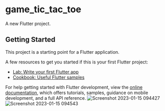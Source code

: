 # game_tic_tac_toe

A new Flutter project.

## Getting Started

This project is a starting point for a Flutter application.

A few resources to get you started if this is your first Flutter project:

- [Lab: Write your first Flutter app](https://docs.flutter.dev/get-started/codelab)
- [Cookbook: Useful Flutter samples](https://docs.flutter.dev/cookbook)

For help getting started with Flutter development, view the
[online documentation](https://docs.flutter.dev/), which offers tutorials,
samples, guidance on mobile development, and a full API reference.
![Screenshot 2023-01-15 094427](https://user-images.githubusercontent.com/122444768/212536245-85983d76-f477-4a3f-8020-6d2ab1500bff.png)  ![Screenshot 2023-01-15 094543](https://user-images.githubusercontent.com/122444768/212536247-7f3cac83-51cd-46b1-b057-ec55d97d995f.png)
